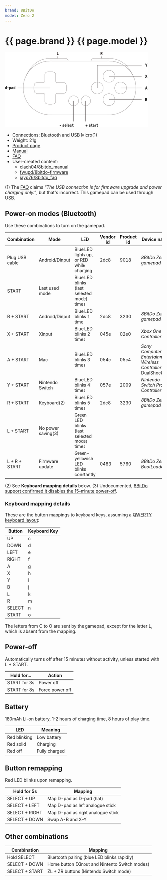```yaml
---
brand: 8BitDo
model: Zero 2
---
```


# {{ page.brand }} {{ page.model }}

<img class="drawing" src="8BitDo_Zero_2.svg" alt="Drawing of the {{ page.brand }} {{ page.model }} gamepad, showing all buttons.">

* Connections: Bluetooth and USB Micro(1)
* Weight: 21g
* [Product page](https://www.8bitdo.com/zero2/)
* [Manual](https://download.8bitdo.com/Manual/Controller/Zero2/Zero2_Manual.pdf)
* [FAQ](https://support.8bitdo.com/faq/zero2.html)
* User-created content:
    * [clach04/8bitdo_manual](https://github.com/clach04/8bitdo_manual/)
    * [fwupd/8bitdo-firmware](https://github.com/fwupd/8bitdo-firmware)
    * [jayp76/8bitdo_faq](https://github.com/jayp76/8bitdo_faq/wiki)

(1) The [FAQ](https://support.8bitdo.com/faq/zero2.html) claims *“The USB connection is for firmware upgrade and power charging only.”*, but that's incorrect. This gamepad can be used through USB.

## Power-on modes (Bluetooth)

Use these combinations to turn on the gamepad.

Combination   | Mode               | LED                              | Vendor id | Product id | Device name                                                   |
------------- | ------------------ | ------------------------------------------- | ---- | ---- | ------------------------------------------------------------- |
Plug USB cable| Android/Dinput     | Blue LED lights up, or RED while charging   | 2dc8 | 9018 | *8BitDo Zero 2 gamepad*                                       |
START         | Last used mode     | Blue LED blinks (last selected mode) times  |      |      |                                                               |
B + START     | Android/Dinput     | Blue LED blinks 1 time                      | 2dc8 | 3230 | *8BitDo Zero 2 gamepad*                                       |
X + START     | Xinput             | Blue LED blinks 2 times                     | 045e | 02e0 | *Xbox One S Controller*                                       |
A + START     | Mac                | Blue LED blinks 3 times                     | 054c | 05c4 | *Sony Computer Entertainment Wireless Controller* DualShock 4 |
Y + START     | Nintendo Switch    | Blue LED blinks 4 times                     | 057e | 2009 | *Nintendo Switch Pro Controller*                              |
R + START     | Keyboard(2)        | Blue LED blinks 5 times                     | 2dc8 | 3230 | *8BitDo Zero 2 gamepad*                                       |
L + START     | No power saving(3) | Green LED blinks (last selected mode) times |      |      |                                                               |
L + R + START | Firmware update    | Green-yellowish LED blinks constantly       | 0483 | 5760 | *8BitDo Zero 2 BootLoader*                                    |

(2) See **Keyboard mapping details** below.
(3) Undocumented, [8BitDo support confirmed it disables the 15-minute power-off](https://www.reddit.com/r/8bitdo/comments/f37ovb/8bitdo_zero_2_lstart_blinks_green_led_why/).

### Keyboard mapping details

These are the button mappings to keyboard keys, assuming a [QWERTY keyboard layout](https://en.wikipedia.org/wiki/QWERTY#Computer_keyboards):

Button | Keyboard Key
------ | ------------
UP     | c
DOWN   | d
LEFT   | e
RIGHT  | f
A      | g
X      | h
Y      | i
B      | j
L      | k
R      | m
SELECT | n
START  | o

The letters from C to O are sent by the gamepad, except for the letter L, which is absent from the mapping.

## Power-off

Automatically turns off after 15 minutes without activity, unless started with L + START.

Hold for...  | Action
------------ | ------
START for 3s | Power off
START for 8s | Force power off

## Battery

180mAh Li-on battery, 1-2 hours of charging time, 8 hours of play time.

LED          | Meaning
------------ | -------
Red blinking | Low battery
Red solid    | Charging
Red off      | Fully charged

## Button remapping

Red LED blinks upon remapping.

Hold for 5s    | Mapping
-------------- | -------
SELECT + UP    | Map D-pad as D-pad (hat)
SELECT + LEFT  | Map D-pad as left analogue stick
SELECT + RIGHT | Map D-pad as right analogue stick
SELECT + DOWN  | Swap A-B and X-Y

## Other combinations

Combination    | Mapping
-------------- | -------
Hold SELECT    | Bluetooth pairing (blue LED blinks rapidly)
SELECT + DOWN  | Home button (Xinput and Nintento Switch modes)
SELECT + START | ZL + ZR buttons (Nintendo Switch mode)


